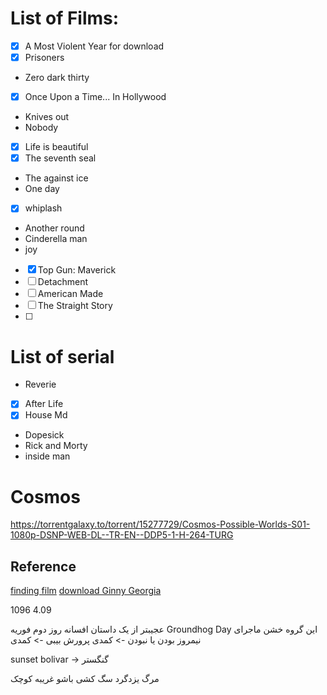 
# List of Films:

- [x] A Most Violent Year for download
- [x] Prisoners
- Zero dark thirty
- [x] Once Upon a Time... In Hollywood
- Knives out
- Nobody
- [x] Life is beautiful
- [x] The seventh seal
- The against ice
- One day
- [x] whiplash
- Another round
- Cinderella man
- joy
- [x] Top Gun: Maverick
- [ ] Detachment 
- [ ] American Made
- [ ] The Straight Story
- [ ] 


# List of serial
- Reverie
- [x] After Life
- [x] House Md
- Dopesick
- Rick and Morty
- inside man

# Cosmos
https://torrentgalaxy.to/torrent/15277729/Cosmos-Possible-Worlds-S01-1080p-DSNP-WEB-DL--TR-EN--DDP5-1-H-264-TURG
## Reference
[finding film](https://azintv5.xyz/genre/romance/page/2/)
[download Ginny Georgia](https://torrentgalaxy.to/torrent/14299156/Ginny-and-Georgia-S01-COMPLETE-720p-NF-WEBRip-x264-GalaxyTV)


1096
4.09

عجیبتر از یک داستان
افسانه روز دوم فوریه 
Groundhog Day
این گروه خشن 
ماجرای نیمروز
بودن یا نبودن -> کمدی
پرورش بیبی -> کمدی

sunset bolivar -> گنگستر

مرگ یزدگرد
سگ کشی 
باشو غریبه کوچک


